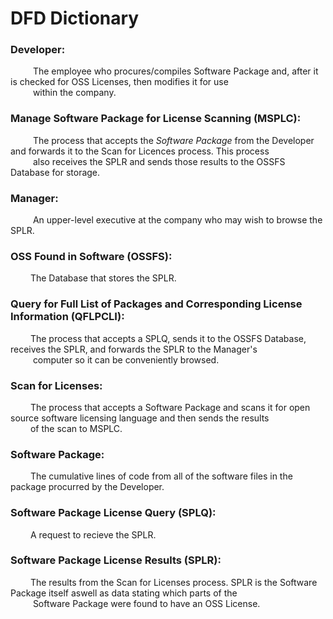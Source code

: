 # DFD Dictionary

### Developer: 
&emsp; &emsp; The employee who procures/compiles Software Package and, after it is checked for OSS Licenses, then modifies it for use <br/>
&emsp; &emsp; within the company.

### Manage Software Package for License Scanning (MSPLC): 
&emsp; &emsp; The process that accepts the *Software Package* from the Developer and forwards it to the Scan for Licences process. This process <br/> &emsp; &emsp; also receives the SPLR and sends those results to the OSSFS Database for storage.

### Manager: 
&emsp; &emsp; An upper-level executive at the company who may wish to browse the SPLR.

### OSS Found in Software (OSSFS): 
&emsp; &emsp;The Database that stores the SPLR.

### Query for Full List of Packages and Corresponding License Information (QFLPCLI): 
&emsp; &emsp;The process that accepts a SPLQ, sends it to the OSSFS Database, receives the SPLR, and forwards the SPLR to the Manager's <br/> &emsp; &emsp; computer so it can be conveniently browsed.

### Scan for Licenses: 
&emsp; &emsp;The process that accepts a Software Package and scans it for open source software licensing language and then sends the results <br/> &emsp; &emsp;of the scan to MSPLC.

### Software Package: 
&emsp; &emsp;The cumulative lines of code from all of the software files in the package procurred by the Developer.

### Software Package License Query (SPLQ): 
&emsp; &emsp;A request to recieve the SPLR.

### Software Package License Results (SPLR): 
&emsp; &emsp;The results from the Scan for Licenses process. SPLR is the Software Package itself aswell as data stating which parts of the <br/> &emsp; &emsp; Software Package were found to have an OSS License.

